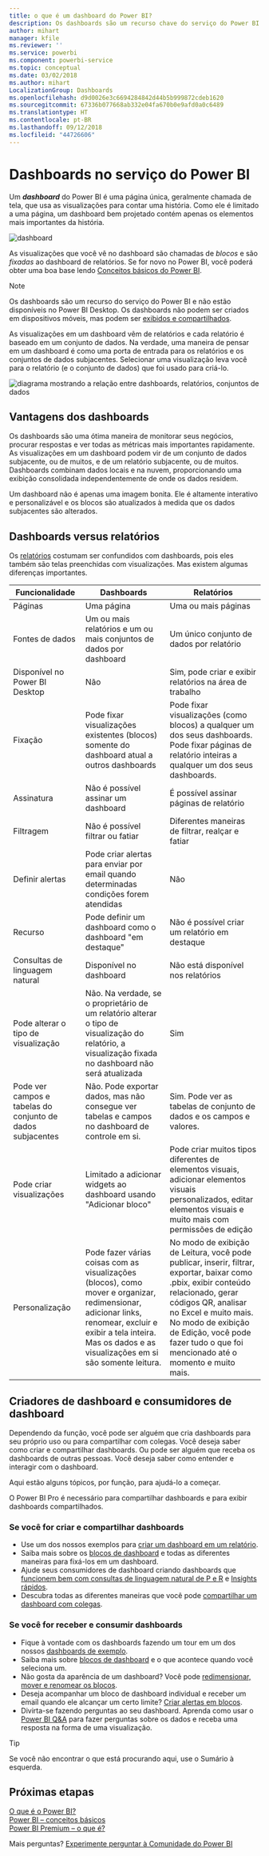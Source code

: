 ```yaml
---
title: o que é um dashboard do Power BI?
description: Os dashboards são um recurso chave do serviço do Power BI.
author: mihart
manager: kfile
ms.reviewer: ''
ms.service: powerbi
ms.component: powerbi-service
ms.topic: conceptual
ms.date: 03/02/2018
ms.author: mihart
LocalizationGroup: Dashboards
ms.openlocfilehash: d9d0026e3c6694284842d44b5b999872cdeb1620
ms.sourcegitcommit: 67336b077668ab332e04fa670b0e9afd0a0c6489
ms.translationtype: HT
ms.contentlocale: pt-BR
ms.lasthandoff: 09/12/2018
ms.locfileid: "44726606"
---
```

# <a name="dashboards-in-power-bi-service"></a>Dashboards no serviço do Power BI

Um ***dashboard*** do Power BI é uma página única, geralmente chamada de tela, que usa as visualizações para contar uma história. Como ele é limitado a uma página, um dashboard bem projetado contém apenas os elementos mais importantes da história.

![dashboard](media/service-dashboards/power-bi-dashboard2.png)

As visualizações que você vê no dashboard são chamadas de *blocos* e são *fixadas* ao dashboard de relatórios. Se for novo no Power BI, você poderá obter uma boa base lendo [Conceitos básicos do Power BI](service-basic-concepts.md).

> [!NOTE]
> Os dashboards são um recurso do serviço do Power BI e não estão disponíveis no Power BI Desktop. Os dashboards não podem ser criados em dispositivos móveis, mas podem ser [exibidos e compartilhados](consumer/mobile/mobile-apps-view-dashboard.md).
> 
> 

As visualizações em um dashboard vêm de relatórios e cada relatório é baseado em um conjunto de dados. Na verdade, uma maneira de pensar em um dashboard é como uma porta de entrada para os relatórios e os conjuntos de dados subjacentes. Selecionar uma visualização leva você para o relatório (e o conjunto de dados) que foi usado para criá-lo.

![diagrama mostrando a relação entre dashboards, relatórios, conjuntos de dados](media/service-dashboards/power-bi-diagram.png)

## <a name="advantages-of-dashboards"></a>Vantagens dos dashboards
Os dashboards são uma ótima maneira de monitorar seus negócios, procurar respostas e ver todas as métricas mais importantes rapidamente. As visualizações em um dashboard podem vir de um conjunto de dados subjacente, ou de muitos, e de um relatório subjacente, ou de muitos. Dashboards combinam dados locais e na nuvem, proporcionando uma exibição consolidada independentemente de onde os dados residem.

Um dashboard não é apenas uma imagem bonita. Ele é altamente interativo e personalizável e os blocos são atualizados à medida que os dados subjacentes são alterados.

## <a name="dashboards-versus-reports"></a>Dashboards versus relatórios
Os [relatórios](service-reports.md) costumam ser confundidos com dashboards, pois eles também são telas preenchidas com visualizações. Mas existem algumas diferenças importantes.

| **Funcionalidade** | **Dashboards** | **Relatórios** |
| --- | --- | --- |
| Páginas |Uma página |Uma ou mais páginas |
| Fontes de dados |Um ou mais relatórios e um ou mais conjuntos de dados por dashboard |Um único conjunto de dados por relatório |
| Disponível no Power BI Desktop |Não |Sim, pode criar e exibir relatórios na área de trabalho |
| Fixação |Pode fixar visualizações existentes (blocos) somente do dashboard atual a outros dashboards |Pode fixar visualizações (como blocos) a qualquer um dos seus dashboards. Pode fixar páginas de relatório inteiras a qualquer um dos seus dashboards. |
| Assinatura |Não é possível assinar um dashboard |É possível assinar páginas de relatório |
| Filtragem |Não é possível filtrar ou fatiar |Diferentes maneiras de filtrar, realçar e fatiar |
| Definir alertas |Pode criar alertas para enviar por email quando determinadas condições forem atendidas |Não |
| Recurso |Pode definir um dashboard como o dashboard "em destaque" |Não é possível criar um relatório em destaque |
| Consultas de linguagem natural |Disponível no dashboard |Não está disponível nos relatórios |
| Pode alterar o tipo de visualização |Não. Na verdade, se o proprietário de um relatório alterar o tipo de visualização do relatório, a visualização fixada no dashboard não será atualizada |Sim |
| Pode ver campos e tabelas do conjunto de dados subjacentes |Não. Pode exportar dados, mas não consegue ver tabelas e campos no dashboard de controle em si. |Sim. Pode ver as tabelas de conjunto de dados e os campos e valores. |
| Pode criar visualizações |Limitado a adicionar widgets ao dashboard usando "Adicionar bloco" |Pode criar muitos tipos diferentes de elementos visuais, adicionar elementos visuais personalizados, editar elementos visuais e muito mais com permissões de edição |
| Personalização |Pode fazer várias coisas com as visualizações (blocos), como mover e organizar, redimensionar, adicionar links, renomear, excluir e exibir a tela inteira. Mas os dados e as visualizações em si são somente leitura. |No modo de exibição de Leitura, você pode publicar, inserir, filtrar, exportar, baixar como .pbix, exibir conteúdo relacionado, gerar códigos QR, analisar no Excel e muito mais.  No modo de exibição de Edição, você pode fazer tudo o que foi mencionado até o momento e muito mais. |

## <a name="dashboard-creators-and-dashboard-consumers"></a>Criadores de dashboard e consumidores de dashboard
Dependendo da função, você pode ser alguém que cria dashboards para seu próprio uso ou para compartilhar com colegas. Você deseja saber como criar e compartilhar dashboards. Ou pode ser alguém que receba os dashboards de outras pessoas. Você deseja saber como entender e interagir com o dashboard.

Aqui estão alguns tópicos, por função, para ajudá-lo a começar.

O Power BI Pro é necessário para compartilhar dashboards e para exibir dashboards compartilhados.

### <a name="if-you-will-be-creating-and-sharing-dashboards"></a>Se você for criar e compartilhar dashboards
* Use um dos nossos exemplos para [criar um dashboard em um relatório](service-dashboard-create.md).
* Saiba mais sobre os [blocos de dashboard](service-dashboard-tiles.md) e todas as diferentes maneiras para fixá-los em um dashboard.
* Ajude seus consumidores de dashboard criando dashboards que [funcionem bem com consultas de linguagem natural de P e R](service-prepare-data-for-q-and-a.md) e [Insights rápidos](service-insights-optimize.md).
* Descubra todas as diferentes maneiras que você pode [compartilhar um dashboard com colegas](service-how-to-collaborate-distribute-dashboards-reports.md).

### <a name="if-you-will-be-receiving-and-consuming-dashboards"></a>Se você for receber e consumir dashboards
* Fique à vontade com os dashboards fazendo um tour em um dos nossos [dashboards de exemplo](sample-tutorial-connect-to-the-samples.md).
* Saiba mais sobre [blocos de dashboard](service-dashboard-tiles.md) e o que acontece quando você seleciona um.
* Não gosta da aparência de um dashboard?  Você pode [redimensionar, mover e renomear os blocos](service-dashboard-edit-tile.md).
* Deseja acompanhar um bloco de dashboard individual e receber um email quando ele alcançar um certo limite? [Criar alertas em blocos](service-set-data-alerts.md).
* Divirta-se fazendo perguntas ao seu dashboard. Aprenda como usar o [Power BI Q&A](power-bi-tutorial-q-and-a.md) para fazer perguntas sobre os dados e receba uma resposta na forma de uma visualização.

> [!TIP]
> Se você não encontrar o que está procurando aqui, use o Sumário à esquerda.
> 
> 

## <a name="next-steps"></a>Próximas etapas
[O que é o Power BI?](power-bi-overview.md)  
[Power BI – conceitos básicos](service-basic-concepts.md)  
[Power BI Premium – o que é?](service-premium.md)  

Mais perguntas? [Experimente perguntar à Comunidade do Power BI](http://community.powerbi.com/)

